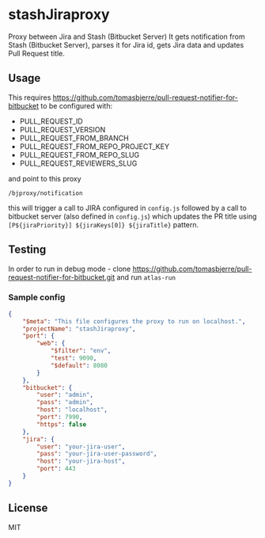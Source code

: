 # stashJiraproxy

Proxy between Jira and Stash (Bitbucket Server)
It gets notification from Stash (Bitbucket Server), parses it for Jira id, gets Jira data and updates Pull Request title.


## Usage

This requires https://github.com/tomasbjerre/pull-request-notifier-for-bitbucket to be configured with:
* PULL_REQUEST_ID
* PULL_REQUEST_VERSION
* PULL_REQUEST_FROM_BRANCH
* PULL_REQUEST_FROM_REPO_PROJECT_KEY
* PULL_REQUEST_FROM_REPO_SLUG
* PULL_REQUEST_REVIEWERS_SLUG

and point to this proxy
```
/bjproxy/notification
```

this will trigger a call to JIRA configured in `config.js` followed by a call to bitbucket server (also defined in `config.js`) which updates the PR title using `[P${jiraPriority}] ${jiraKeys[0]} ${jiraTitle}` pattern.

## Testing
In order to run in debug mode - clone https://github.com/tomasbjerre/pull-request-notifier-for-bitbucket.git and run `atlas-run`

### Sample config
```json
{
    "$meta": "This file configures the proxy to run on localhost.",
    "projectName": "stashJiraproxy",
    "port": {
        "web": {
            "$filter": "env",
            "test": 9090,
            "$default": 8080
        }
    },
    "bitbucket": {
        "user": "admin",
        "pass": "admin",
        "host": "localhost",
        "port": 7990,
        "https": false
    },
    "jira": {
        "user": "your-jira-user",
        "pass": "your-jira-user-password",
        "host": "your-jira-host",
        "port": 443
    }
}
```

## License

MIT

